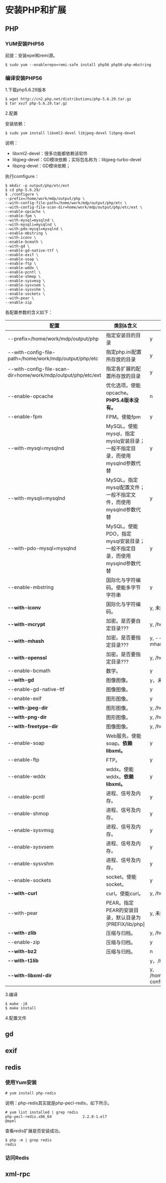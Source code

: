 # 安装PHP和扩展

## PHP

### YUM安装PHP56

前提：安装epel和remi源。

```
$ sudo yum --enablerepo=remi-safe install php56 php56-php-mbstring
```


### 编译安装PHP56

1.下载php5.6.29版本

```
$ wget http://cn2.php.net/distributions/php-5.6.29.tar.gz
$ tar xvzf php-5.6.29.tar.gz 
```

2.配置

安装依赖：

```
$ sudo yum install libxml2-devel libjpeg-devel libpng-devel 
```

说明：
- libxml2-devel：很多功能都依赖该软件
- libjpeg-devel：GD模块依赖；实际包名称为：libjpeg-turbo-devel
- libpng-devel：GD模块依赖；


执行comfigure：

```
$ mkdir -p output/php/etc/ext
$ cd php-5.6.29/
$ ./configure \
--prefix=/home/work/mdp/output/php \
--with-config-file-path=/home/work/mdp/output/php/etc \
--with-config-file-scan-dir=home/work/mdp/output/php/etc/ext \
--enable-opcache \
--enable-fpm \
--with-mysql=mysqlnd \
--with-mysqli=mysqlnd \
--with-pdo-mysql=mysqlnd \
--enable-mbstring \
--with-iconv \
--enable-bcmath \
--with-gd \
--enable-gd-native-ttf \
--enable-exif \
--enable-soap \
--enable-ftp \
--enable-wddx \
--enable-pcntl \
--enable-shmop \
--enable-sysvmsg \
--enable-sysvsem \
--enable-sysvshm \
--enable-sockets \
--with-pear \
--enable-zip
```

各配置参数的含义如下：

|配置                               |类别&含义                  |bdp     |
|-----------------------------------|---------------------------|--------|
|--prefix=/home/work/mdp/output/php |指定安装目的目录           |y|
|--with-config-file-path=/home/work/mdp/output/php/etc|指定php.ini配置所存放的目录|y|
|--with-config-file-scan-dir=home/work/mdp/output/php/etc/ext|指定各扩展的配置所存放的目录|y|
|--enable-opcache                   |优化选项。使能opcache。**PHP5.4版本没有。**|n|
|--enable-fpm                       |FPM。使能fpm                    |y|
|--with-mysql=mysqlnd               |MySQL。使能mysql，指定myslq安装目录；一般不指定目录，而使用mysqlnd参数代替|y|
|--with-mysqli=mysqlnd              |MySQL。指定mysql配置文件；一般不指定文件，而使用mysqlnd参数代替|y|
|--with-pdo-mysql=mysqlnd           |MySQL。使能PDO，指定mysql安装目录；一般不指定目录，而使用mysqlnd参数代替|y|
|--enable-mbstring                  |国际化与字符编码。使能多字节字符串           |y|
|**--with-iconv**                   |国际化与字符编码。         |y, 未指定目录|
|**--with-mcrypt**                  |加密。是否要自定目录???    |y, /home/yeshiquan/bdp/dep/libmcrypt|
|**--with-mhash**                   |加密。是否要指定目录???    |y, --with-mhash=/home/yeshiquan/bdp/dep/mhash|
|**--with-openssl**                 |加密。是否要指定目录???    |y, /home/yeshiquan/bdp/dep/openssl|
|--enable-bcmath                    |数学。|y|
|**--with-gd**                      |图像图像。|y，未指定目录|
|--enable-gd-native-ttf             |图像图像。|y|
|--enable-exif                      |图形图像。|y|
|**--with-jpeg-dir**                |图形图像。|y, /home/yeshiquan/bdp/dep/libjpeg|
|**--with-png-dir**                 |图形图像。|y, /home/yeshiquan/bdp/dep/libpng|
|**--with-freetype-dir**            |图像图像。|y, /home/yeshiquan/bdp/dep/freetype|
|--enable-soap                      |Web服务。使能soap。**依赖libxml。**|y|
|--enable-ftp                       |FTP。|y|
|--enable-wddx                      |wddx。使能wddx。**依赖libxml。**|y|
|--enable-pcntl                     |进程、信号及内存。|y|
|--enable-shmop                     |进程、信号及内存。|y|
|--enable-sysvmsg                   |进程、信号及内存。|y|
|--enable-sysvsem                   |进程、信号及内存。|y|
|--enable-sysvshm                   |进程、信号及内存。|y|
|--enable-sockets                   |socket。使能socket。|y|
|**--with-curl**                    |curl。使能curl。|y, /home/yeshiquan/bdp/dep/curl|
|--with-pear                        |PEAR。指定PEAR的安装目录，默认目录为[PREFIX/lib/php]|y, 未指定目录|
|**--with-zlib**                    |压缩与归档。|y, /home/yeshiquan/bdp/dep/zlib|
|--enable-zip                       |压缩与归档。|y|
|**--with-bz2**                     |压缩与归档。|n|
|**--with-t1lib**                   |            |y，/home/yeshiquan/bdp/dep/t1lib|
|**--with-libxml-dir**              |            |y, /home/yeshiquan/bdp/dep/libxml2/bin/xml2-config|

3.编译

```
$ make -j8
$ make install
```

4.配置文件




## gd


## exif


## redis

### 使用Yum安装

```
# yum install php-redis
```

说明：php-redis其实就是php-pecl-redis，如下所示。

```
# yum list installed | grep redis
php-pecl-redis.x86_64              2.2.8-1.el7                         @epel  
```

查看redis扩展是否安装成功。

```
$ php -m | grep redis
redis
```


### 访问Redis




## xml-rpc



